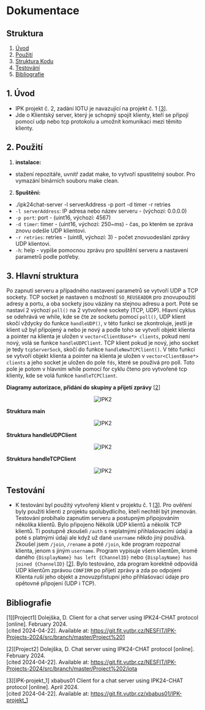 # Dokumentace

## Struktura

1. [Úvod](#uvod)
2. [Použití](#pouziti)
3. [Struktura Kodu](#struktura)
4. [Testování](#testovani)
5. [Bibliografie](bibliografie)

## 1. Úvod

- IPK projekt č. 2, zadání IOTU je navazující na projekt č. 1 [<a href="#IPK-projekt_1">3</a>].
- Jde o Klientský server, který je schopný spojit klienty, kteří se připojí pomocí udp nebo tcp protokolu a umožnit komunikaci mezi těmito klienty.

## 2. Použití

1. **instalace:**
- stažení repozitáře, uvnitř zadat make, to vytvoří spustitelný soubor. Pro vymazání binárních souboru make clean.

2. **Spuštění:**
- ./ipk24chat-server -l serverAddress -p port -d timer -r retries
- `-l serverAddress`: IP adresa nebo název serveru - (výchozí: 0.0.0.0)
- `-p port`: port - (uint16, výchozí: 4567)
- `-d timer`: timer - (uint16, výchozí: 250~ms) - čas, po kterém se zpráva znovu odešle UDP klientovi.
- `-r retries`: retries - (uint8, výchozí: 3) - počet znovuodeslání zprávy UDP klientovi.
- `-h`: help - vypíše pomocnou zprávu pro spuštění serveru a nastavení parametrů podle potřeby.

## 3. Hlavní struktura

Po zapnutí serveru a případného nastavení parametrů se vytvoří UDP a TCP sockety. TCP socket je nastaven s možností `SO_REUSEADDR` pro znovupoužití adresy a portu, a oba sockety jsou vázány na stejnou adresu a port. Poté se nastaví 2 výchozí `poll()` na 2 vytvořené sockety (TCP, UDP). Hlavní cyklus se odehrává ve while, kde se čte ze socketu pomocí `poll()`, UDP klient skočí vždycky do funkce `handleUDP()`, v této funkci se zkontroluje, jestli je klient už byl připojený a nebo je nový a podle toho se vytvoří objekt klienta a pointer na klienta je uložen v `vector<ClientBase*> clients`, pokud není nový, volá se funkce `handleUDPClient`. TCP klient pokud je nový, jeho socket je tedy `tcpServerSock`, skočí do funkce `handleNewTCPClient()`. V této funkci se vytvoří objekt klienta a pointer na klienta je uložen v `vector<ClientBase*> clients` a jeho socket je uložen do pole `fds`, které se použivá pro poll. Toto pole je potom v hlavním while pomocí for cyklu čteno pro vytvořené tcp klienty, kde se volá funkce `handleTCPClient`.

**Diagramy autorizace, přidání do skupiny a přijetí zprávy** 
[<a href="#Project2">2</a>]
<p align="center">
  <img src="diagrams/auth_join_mess.png" alt="IPK2">
</p> 


**Struktura main**
<p align="center">
  <img src="diagrams/IPK_main.png" alt="IPK2">
</p>

**Struktura handleUDPClient**
<p align="center">
  <img src="diagrams/IPK_handleUDPClient.png" alt="IPK2">
</p>

**Struktura handleTCPClient**
<p align="center">
  <img src="diagrams/IPK_handleTCPClient.png" alt="IPK2">
</p>    

## Testování

- K testování byl použitý vytvořený klient v projektu č. 1 [<a href="#IPK-projekt_1">3</a>]. Pro ověření byly použiti klienti z projektu spolubydlicího, kteří nechtěl být jmenován. Testování probíhalo zapnutím serveru a postupným připojováním několika klientů. Bylo připojeno Několik UDP klientů a několik TCP klientů. Ti postupně zkoušeli `/auth` s neplatnými přihlašovacími údaji a poté s platnými údaji ale když už dané `username` někdo jiný používá. Zkoušel jsem `/join`, `/rename` a poté `/join`, kde program rozpoznal klienta, jenom s jiným `username`. Program vypisuje všem klientům, kromě daného `{DisplayName} has left {ChannelID}` nebo `{DisplayName} has joined {ChannelID}` [<a href="#Project2">2</a>]. Bylo testováno, zda program korektně odpovídá UDP klientům zprávou `CONFIRM` po přijetí zprávy a zda po odpojení Klienta ruší jeho objekt a znovuzpřístupní jeho přihlašovací údaje pro opětovné připojení (UDP i TCP).

## Bibliografie

<a name="Project1"></a>
[1][Project1] Dolejška, D. Client for a chat server using IPK24-CHAT protocol [online]. February 2024.  
[cited 2024-04-22]. Available at: https://git.fit.vutbr.cz/NESFIT/IPK-Projects-2024/src/branch/master/Project%201

<a name="Project2"></a>
[2][Project2] Dolejška, D. Chat server using IPK24-CHAT protocol [online]. February 2024.  
[cited 2024-04-22]. Available at: https://git.fit.vutbr.cz/NESFIT/IPK-Projects-2024/src/branch/master/Project%202/iota

<a name="IPK-projekt_1"></a>
[3][IPK-projekt_1] xbabus01 Client for a chat server using IPK24-CHAT protocol [online]. April 2024.  
[cited 2024-04-22]. Available at: https://git.fit.vutbr.cz/xbabus01/IPK-projekt_1
